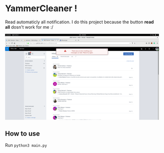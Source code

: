 YammerCleaner !
=======
Read automaticly all notification.
I do this project because the button **read all** dosn't work for me :/

![](src/error.png)


How to use
-------

Run `python3 main.py`
